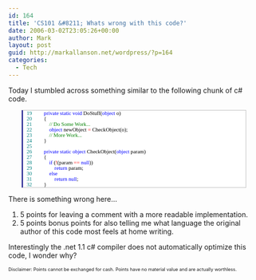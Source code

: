 ```yaml
---
id: 164
title: 'CS101 &#8211; Whats wrong with this code?'
date: 2006-03-02T23:05:26+00:00
author: Mark
layout: post
guid: http://markallanson.net/wordpress/?p=164
categories:
  - Tech
---
```

Today I stumbled across something similar to the following chunk of c# code.

<pre style="border-style: solid; border-color: silver silver silver navy; border-width: 1pt 1pt 1pt 2pt; padding: 0pt; background: white none repeat scroll 0% 50%; font-family: Verdana; font-size: 8pt; color: black; -moz-background-clip: -moz-initial; -moz-background-origin: -moz-initial; -moz-background-inline-policy: -moz-initial; margin-left: 20pt; margin-right: 20pt" class="code"><span style="color: teal">   19</span>         <span style="color: blue">private</span> <span style="color: blue">static</span> <span style="color: blue">void</span> DoStuff(<span style="color: blue">object</span> o)
<span style="color: teal">   20</span>         {
<span style="color: teal">   21</span>             <span style="color: green">// Do Some Work...</span>
<span style="color: teal">   22</span>             <span style="color: blue">object</span> newObject <span style="color: red">=</span> CheckObject(o);
<span style="color: teal">   23</span>             <span style="color: green">// More Work...</span>
<span style="color: teal">   24</span>         }
<span style="color: teal">   25</span>
<span style="color: teal">   26</span>         <span style="color: blue">private</span> <span style="color: blue">static</span> <span style="color: blue">object</span> CheckObject(<span style="color: blue">object</span> param)
<span style="color: teal">   27</span>         {
<span style="color: teal">   28</span>             <span style="color: blue">if</span> (<span style="color: red">!</span>(param <span style="color: red">==</span> <span style="color: blue">null</span>))
<span style="color: teal">   29</span>                 <span style="color: blue">return</span> param;
<span style="color: teal">   30</span>             <span style="color: blue">else</span>
<span style="color: teal">   31</span>                 <span style="color: blue">return</span> <span style="color: blue">null</span>;
<span style="color: teal">   32</span>         }</pre>

There is something wrong here&#8230;

  1. 5 points for leaving a comment with a more readable implementation.
  2. 5 points bonus points for also telling me what language the original author of this code most feels at home writing.

Interestingly the .net 1.1 c# compiler does not automatically optimize this code, I wonder why?

<span style="font-size: 65%">Disclaimer: Points cannot be exchanged for cash. Points have no material value and are actually worthless.</span>